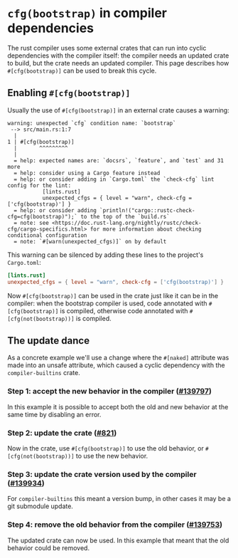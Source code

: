 # `cfg(bootstrap)` in compiler dependencies

The rust compiler uses some external crates that can run into cyclic dependencies with the compiler itself: the compiler needs an updated crate to build, but the crate needs an updated compiler. This page describes how `#[cfg(bootstrap)]` can be used to break this cycle.

## Enabling `#[cfg(bootstrap)]`

Usually the use of `#[cfg(bootstrap)]` in an external crate causes a warning:

```
warning: unexpected `cfg` condition name: `bootstrap`
 --> src/main.rs:1:7
  |
1 | #[cfg(bootstrap)]
  |       ^^^^^^^^^
  |
  = help: expected names are: `docsrs`, `feature`, and `test` and 31 more
  = help: consider using a Cargo feature instead
  = help: or consider adding in `Cargo.toml` the `check-cfg` lint config for the lint:
           [lints.rust]
           unexpected_cfgs = { level = "warn", check-cfg = ['cfg(bootstrap)'] }
  = help: or consider adding `println!("cargo::rustc-check-cfg=cfg(bootstrap)");` to the top of the `build.rs`
  = note: see <https://doc.rust-lang.org/nightly/rustc/check-cfg/cargo-specifics.html> for more information about checking conditional configuration
  = note: `#[warn(unexpected_cfgs)]` on by default
```

This warning can be silenced by adding these lines to the project's `Cargo.toml`:

```toml
[lints.rust]
unexpected_cfgs = { level = "warn", check-cfg = ['cfg(bootstrap)'] }
```

Now `#[cfg(bootstrap)]` can be used in the crate just like it can be in the compiler: when the bootstrap compiler is used, code annotated with `#[cfg(bootstrap)]` is compiled, otherwise code annotated with `#[cfg(not(bootstrap))]` is compiled.

## The update dance

As a concrete example we'll use a change where the `#[naked]` attribute was made into an unsafe attribute, which caused a cyclic dependency with the `compiler-builtins` crate.

### Step 1: accept the new behavior in the compiler ([#139797](https://github.com/rust-lang/rust/pull/139797))

In this example it is possible to accept both the old and new behavior at the same time by disabling an error.

### Step 2: update the crate ([#821](https://github.com/rust-lang/compiler-builtins/pull/821))

Now in the crate, use `#[cfg(bootstrap)]` to use the old behavior, or `#[cfg(not(bootstrap))]` to use the new behavior.

### Step 3: update the crate version used by the compiler ([#139934](https://github.com/rust-lang/rust/pull/139934))

For `compiler-builtins` this meant a version bump, in other cases it may be a git submodule update.

### Step 4: remove the old behavior from the compiler ([#139753](https://github.com/rust-lang/rust/pull/139753))

The updated crate can now be used. In this example that meant that the old behavior could be removed.
